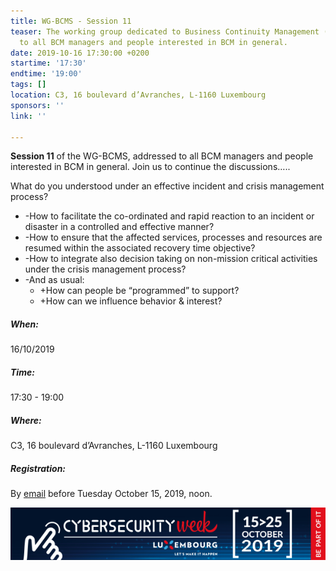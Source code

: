 ```yaml
---
title: WG-BCMS - Session 11
teaser: The working group dedicated to Business Continuity Management (BCMS) is addressed
  to all BCM managers and people interested in BCM in general.
date: 2019-10-16 17:30:00 +0200
startime: '17:30'
endtime: '19:00'
tags: []
location: C3, 16 boulevard d’Avranches, L-1160 Luxembourg
sponsors: ''
link: ''

---
```

**Session 11** of the WG-BCMS, addressed to all BCM managers and people interested in BCM in general. Join us to continue the discussions…..

What do you understood under an effective incident and crisis management process?

* -How to facilitate the co-ordinated and rapid reaction to an incident or disaster in a controlled and effective manner?
* -How to ensure that the affected services, processes and resources are resumed within the associated recovery time objective?
* -How to integrate also decision taking on non-mission critical activities under the crisis management process?
* -And as usual:
  * +How can people be “programmed” to support?
  * +How can we influence behavior & interest?

##### When:

16/10/2019

##### Time:

17:30 - 19:00

##### Where:

C3, 16 boulevard d’Avranches, L-1160 Luxembourg

##### Registration:

By [email](mailto:secgen@clusil.lu) before Tuesday October 15, 2019, noon.

![](/assets/img/Banner-cwsl-600x100.png)